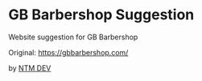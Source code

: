 # GB Barbershop Suggestion

 Website suggestion for GB Barbershop

Original: https://gbbarbershop.com/

by [NTM DEV](https://ntmdev.me "NTM DEV website")
